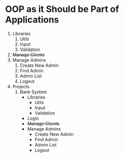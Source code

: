 # OOP as it Should be Part of Applications

1. Libraries
    1. Utils
    2. Input
    3. Validation
2. ~~Manage Clients~~
3. Manage Admins
    1. Create New Admin
    4. Find Admin
    5. Admin List
    7. Logout
1. Projects
    1. Bank System
        - Libraries
            - Utils
            - Input
            - Validation
        - Login
        - ~~Manage Clients~~
        - Manage Admins
            - Create New Admin
            - Find Admin
            - Admin List
            - Logout